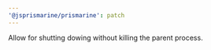```yaml
---
'@jsprismarine/prismarine': patch
---
```


Allow for shutting dowing without killing the parent process.
